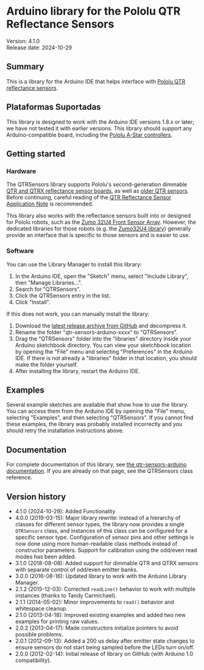 # Arduino library for the Pololu QTR Reflectance Sensors

Version: 4.1.0<br>
Release date: 2024-10-29<br>

## Summary

This is a library for the Arduino IDE that helps interface with [Pololu QTR reflectance sensors][qtr].

## Plataformas Suportadas

This library is designed to work with the Arduino IDE versions 1.8.x or later; we have not tested it with earlier versions.  This library should support any Arduino-compatible board, including the [Pololu A-Star controllers][a-star].

## Getting started

### Hardware

The QTRSensors library supports Pololu's second-generation dimmable [QTR and QTRX reflectance sensor boards][qtr], as well as [older QTR sensors][older-qtr]. Before continuing, careful reading of the [QTR Reflectance Sensor Application Note][app-note] is recommended.

This library also works with the reflectance sensors built into or designed for Pololu robots, such as the [Zumo 32U4 Front Sensor Array](https://www.pololu.com/product/3122). However, the dedicated libraries for those robots (e.g. the [Zumo32U4 library](https://github.com/pololu/zumo-32u4-arduino-library)) generally provide an interface that is specific to those sensors and is easier to use.

### Software

You can use the Library Manager to install this library:

1. In the Arduino IDE, open the "Sketch" menu, select "Include Library", then "Manage Libraries...".
2. Search for "QTRSensors".
3. Click the QTRSensors entry in the list.
4. Click "Install".

If this does not work, you can manually install the library:

1. Download the [latest release archive from GitHub](https://github.com/pololu/qtr-sensors-arduino/releases) and decompress it.
2. Rename the folder "qtr-sensors-arduino-xxxx" to "QTRSensors".
3. Drag the "QTRSensors" folder into the "libraries" directory inside your Arduino sketchbook directory. You can view your sketchbook location by opening the "File" menu and selecting "Preferences" in the Arduino IDE. If there is not already a "libraries" folder in that location, you should make the folder yourself.
4. After installing the library, restart the Arduino IDE.

## Examples

Several example sketches are available that show how to use the library. You can access them from the Arduino IDE by opening the "File" menu, selecting "Examples", and then selecting "QTRSensors". If you cannot find these examples, the library was probably installed incorrectly and you should retry the installation instructions above.

## Documentation

For complete documentation of this library, see [the qtr-sensors-arduino documentation][doc].  If you are already on that page, see the QTRSensors class reference.

## Version history
* 4.1.0 (2024-10-29): Added Functionality
* 4.0.0 (2019-03-15): Major library rewrite: instead of a hierarchy of classes for different sensor types, the library now provides a single `QTRSensors` class, and instances of this class can be configured for a specific sensor type. Configuration of sensor pins and other settings is now done using more human-readable class methods instead of constructor parameters. Support for calibration using the odd/even read modes has been added.
* 3.1.0 (2018-08-08): Added support for dimmable QTR and QTRX sensors with separate control of odd/even emitter banks.
* 3.0.0 (2016-08-16): Updated library to work with the Arduino Library Manager.
* 2.1.2 (2015-12-03): Corrected `readLine()` behavior to work with multiple instances (thanks to Tandy Carmichael).
* 2.1.1 (2014-05-02): Minor improvements to `read()` behavior and whitespace cleanup.
* 2.1.0 (2013-04-18): Improved existing examples and added two new examples for printing raw values.
* 2.0.2 (2013-04-17): Made constructors initialize pointers to avoid possible problems.
* 2.0.1 (2012-09-13): Added a 200 us delay after emitter state changes to ensure sensors do not start being sampled before the LEDs turn on/off.
* 2.0.0 (2012-02-14): Initial release of library on GitHub (with Arduino 1.0 compatibility).

[a-star]: https://www.pololu.com/a-star
[app-note]: https://www.pololu.com/docs/0J13
[doc]: https://pololu.github.io/qtr-sensors-arduino/
[older-qtr]: https://www.pololu.com/category/246/older-qtr-sensors
[qtr]: https://www.pololu.com/category/123/pololu-qtr-reflectance-sensors
